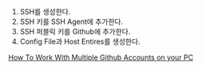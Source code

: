 1. SSH를 생성한다.
2. SSH 키를 SSH Agent에 추가한다.
3. SSH 퍼블릭 키를 Github에 추가한다.
4. Config File과 Host Entires를 생성한다.

[How To Work With Multiple Github Accounts on your PC](https://gist.github.com/rahularity/86da20fe3858e6b311de068201d279e3)